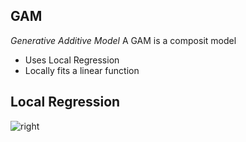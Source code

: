 

## GAM 
*Generative Additive Model*
A GAM is a composit model
* Uses Local Regression 
* Locally fits a linear function


## Local Regression
![right](https://microshak.github.io/MicroNotes/Images/ML/localregression.png)



